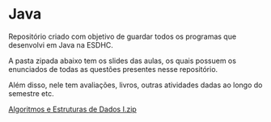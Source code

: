 # Java
Repositório criado com objetivo de guardar todos os programas que desenvolvi em Java na ESDHC.

A pasta zipada abaixo tem os slides das aulas, os quais possuem os enunciados de todas as questões presentes nesse repositório.

Além disso, nele tem avaliações, livros, outras atividades dadas ao longo do semestre etc.

[Algoritmos e Estruturas de Dados I.zip](https://github.com/luansouzaprogramador/java/files/11269319/Algoritmos.e.Estruturas.de.Dados.I.zip)
